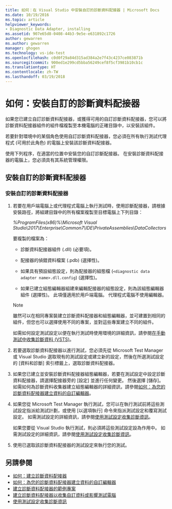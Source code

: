 ```yaml
---
title: 如何：在 Visual Studio 中安裝自訂的診斷資料配接器 | Microsoft Docs
ms.date: 10/19/2016
ms.topic: article
helpviewer_keywords:
- Diagnostic Data Adapter, installing
ms.assetid: 907e65d8-0408-44b3-9e5e-e631892c1726
author: gewarren
ms.author: gewarren
manager: ghogen
ms.technology: vs-ide-test
ms.openlocfilehash: c0d0f29a84d315ad384a2e7f43c4237ce083871b
ms.sourcegitcommit: 900ed1e299cd5bba56249cef8f5cf3981b10cb1c
ms.translationtype: HT
ms.contentlocale: zh-TW
ms.lasthandoff: 03/19/2018
---
```

# <a name="how-to-install-a-custom-diagnostic-data-adapter"></a>如何：安裝自訂的診斷資料配接器

如果您已建立自訂診斷資料配接器，或獲得可用的自訂診斷資料配接器，您可以將診斷資料配接器組件的組件檔複製至本機電腦的正確目錄中，以安裝該組件。

 若要針對環境中的某個角色使用自訂診斷資料配接器，您必須在所有執行測試代理程式 (可用於此角色) 的電腦上安裝該診斷資料配接器。

 使用下列程序，在適當的位置中安裝您的自訂診斷配接器。 在安裝診斷資料配接器的電腦上，您必須具有其系統管理權限。

## <a name="installing-a-custom-diagnostic-data-adapter"></a>安裝自訂的診斷資料配接器

### <a name="to-install-a-custom-diagnostic-data-adapter"></a>安裝自訂的診斷資料配接器

1.  若要在用戶端電腦上或代理程式電腦上執行測試時，使用診斷配接器，請根據安裝路徑，將組建目錄中的所有檔案複製至目標電腦上下列目錄：

     *%ProgramFiles(x86)%\Microsoft Visual Studio\2017\Enterprise\Common7\IDE\PrivateAssemblies\DataCollectors*

     要複製的檔案為：

    -   診斷資料配接器組件 (.dll) (必要項)。

    -   配接器的偵錯資料檔案 (.pdb) (選擇性)。

    -   如果具有預設組態設定，則為配接器的組態檔 (`<diagnostic data adapter name>.dll.config`) (選擇性)。

    -   如果已建立組態編輯器組建來編輯配接器的組態設定，則為該組態編輯器組件 (選擇性)。 此項僅適用於用戶端電腦。 代理程式電腦不使用編輯器。

    > [!NOTE]
    > 雖然可以在相同專案裝建立診斷資料配接器和組態編輯器，並可建置到相同的組件，但您也可以選擇使用不同的專案，並對這些專案建立不同的組件。

     如需如何設定測試設定以便在執行測試時使用環境的詳細資訊，請參閱[在手動測試中收集診斷資料 (VSTS)](/vsts/manual-test/mtm/collect-more-diagnostic-data-in-manual-tests)。

2.  若要選取診斷資料配接器以進行測試，您必須先從 Microsoft Test Manager 或 Visual Studio 選取現有的測試設定或建立新的設定，然後在所選測試設定的 [資料和診斷] 索引標籤上，選取診斷資料配接器。

3.  如果您已建立並安裝診斷資料配接器組態編輯器，若要在測試設定中設定診斷資料配接器，請選擇配接器旁的 [設定] 並進行任何變更。 然後選擇 [儲存]。 如需如何為診斷資料收集器建立組態編輯器的詳細資訊，請參閱[如何：為您的診斷資料配接器建立資料的自訂編輯器](../test/how-to-create-a-custom-editor-for-data-for-your-diagnostic-data-adapter.md)。

4.  如果您從 Microsoft Test Manager 執行測試，您可以在執行測試前將這些測試設定指派給測試計劃，或使用 [以選項執行] 命令來指派測試設定和覆寫測試設定。 如需測試設定的詳細資訊，請參閱[使用測試設定收集診斷資訊](../test/collect-diagnostic-information-using-test-settings.md)。

     如果您要從 Visual Studio 執行測試，則必須將這些測試設定設為作用中。 如需測試設定的詳細資訊，請參閱[使用測試設定收集診斷資訊](../test/collect-diagnostic-information-using-test-settings.md)。

5.  使用已選取該診斷資料配接器的測試設定來執行您的測試。

## <a name="see-also"></a>另請參閱

- [如何：建立診斷資料配接器](../test/how-to-create-a-diagnostic-data-adapter.md)
- [如何：為您的診斷資料配接器建立資料的自訂編輯器](../test/how-to-create-a-custom-editor-for-data-for-your-diagnostic-data-adapter.md)
- [建立診斷資料配接器的範例專案](../test/sample-project-for-creating-a-diagnostic-data-adapter.md)
- [建立診斷資料配接器以收集自訂資料或影響測試電腦](../test/create-a-diagnostic-data-adapter-to-collect-custom-data-or-affect-a-test-machine.md)
- [使用測試設定收集診斷資訊](../test/collect-diagnostic-information-using-test-settings.md)